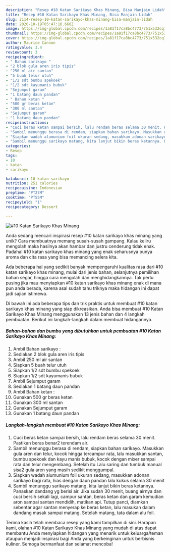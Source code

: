 ```yaml
---
description: "Resep #10 Katan Sarikayo Khas Minang, Bisa Manjain Lidah"
title: "Resep #10 Katan Sarikayo Khas Minang, Bisa Manjain Lidah"
slug: 2114-resep-10-katan-sarikayo-khas-minang-bisa-manjain-lidah
date: 2020-10-19T05:47:10.660Z
image: https://img-global.cpcdn.com/recipes/1a81f17ca8bc4773/751x532cq70/10-katan-sarikayo-khas-minang-foto-resep-utama.jpg
thumbnail: https://img-global.cpcdn.com/recipes/1a81f17ca8bc4773/751x532cq70/10-katan-sarikayo-khas-minang-foto-resep-utama.jpg
cover: https://img-global.cpcdn.com/recipes/1a81f17ca8bc4773/751x532cq70/10-katan-sarikayo-khas-minang-foto-resep-utama.jpg
author: Maurice Cannon
ratingvalue: 3.4
reviewcount: 3
recipeingredient:
- " Bahan sarikayo "
- "2 blok gula aren iris tipis"
- "250 ml air santan"
- "5 buah telur utuh"
- "1/2 sdt bumbu spekoek"
- "1/2 sdt kayumanis bubuk"
- "Sejumput garam"
- "1 batang daun pandan"
- " Bahan ketan "
- "500 gr beras ketan"
- "300 ml santan"
- "Sejumput garam"
- "1 batang daun pandan"
recipeinstructions:
- "Cuci beras ketan sampai bersih, lalu rendam beras selama 30 menit. Pastikan beras benar2 terendam air."
- "Sambil menunggu berasa di rendam, siapkan bahan sarikayo. Masukkan gula aren dan telur, kocok hingga tercampur rata, lalu masukkan santan, bumbu spekoek dan kayu manis bubuk, kocok dengan mixer sampai rata dan telur mengembang. Setelah itu Lalu saring dan tumbuk manual sisa2 gula aren yang masih sedikit menggumpal."
- "Siapkan wadah alumunium foil ukuran sedang, masukkan adonan sarikayo bagi rata, hias dengan daun pandan lalu kukus selama 30 menit"
- "Sambil menunggu sarikayo matang, kita lanjut bikin beras ketannya. Panaskan dandang yg berisi air. Jika sudah 30 menit, buang airnya dan cuci bersih sekali lagi, campur santan, beras ketan dan garam kemudian aron sampai santan mendidih, matikan api. Tutup panci, diamkan sebentar agar santan menyerap ke beras ketan, lalu masukan dalam dandang masak sampai matang. Setelah matang, tata dalam alu foil."
categories:
- Resep
tags:
- 10
- katan
- sarikayo

katakunci: 10 katan sarikayo 
nutrition: 251 calories
recipecuisine: Indonesian
preptime: "PT27M"
cooktime: "PT55M"
recipeyield: "1"
recipecategory: Dessert

---
```



![#10 Katan Sarikayo Khas Minang](https://img-global.cpcdn.com/recipes/1a81f17ca8bc4773/751x532cq70/10-katan-sarikayo-khas-minang-foto-resep-utama.jpg)

Anda sedang mencari inspirasi resep #10 katan sarikayo khas minang yang unik? Cara membuatnya memang susah-susah gampang. Kalau keliru mengolah maka hasilnya akan hambar dan justru cenderung tidak enak. Padahal #10 katan sarikayo khas minang yang enak seharusnya punya aroma dan cita rasa yang bisa memancing selera kita.

Ada beberapa hal yang sedikit banyak mempengaruhi kualitas rasa dari #10 katan sarikayo khas minang, mulai dari jenis bahan, selanjutnya pemilihan bahan segar, hingga cara mengolah dan menghidangkannya. Tak perlu pusing jika mau menyiapkan #10 katan sarikayo khas minang enak di mana pun anda berada, karena asal sudah tahu triknya maka hidangan ini dapat jadi sajian istimewa.




Di bawah ini ada beberapa tips dan trik praktis untuk membuat #10 katan sarikayo khas minang yang siap dikreasikan. Anda bisa membuat #10 Katan Sarikayo Khas Minang menggunakan 13 jenis bahan dan 4 langkah pembuatan. Berikut ini langkah-langkah dalam membuat hidangannya.

<!--inarticleads1-->

##### Bahan-bahan dan bumbu yang dibutuhkan untuk pembuatan #10 Katan Sarikayo Khas Minang:

1. Ambil  Bahan sarikayo :
1. Sediakan 2 blok gula aren iris tipis
1. Ambil 250 ml air santan
1. Siapkan 5 buah telur utuh
1. Siapkan 1/2 sdt bumbu spekoek
1. Siapkan 1/2 sdt kayumanis bubuk
1. Ambil Sejumput garam
1. Sediakan 1 batang daun pandan
1. Ambil  Bahan ketan :
1. Gunakan 500 gr beras ketan
1. Gunakan 300 ml santan
1. Gunakan Sejumput garam
1. Gunakan 1 batang daun pandan




<!--inarticleads2-->

##### Langkah-langkah membuat #10 Katan Sarikayo Khas Minang:

1. Cuci beras ketan sampai bersih, lalu rendam beras selama 30 menit. Pastikan beras benar2 terendam air.
1. Sambil menunggu berasa di rendam, siapkan bahan sarikayo. Masukkan gula aren dan telur, kocok hingga tercampur rata, lalu masukkan santan, bumbu spekoek dan kayu manis bubuk, kocok dengan mixer sampai rata dan telur mengembang. Setelah itu Lalu saring dan tumbuk manual sisa2 gula aren yang masih sedikit menggumpal.
1. Siapkan wadah alumunium foil ukuran sedang, masukkan adonan sarikayo bagi rata, hias dengan daun pandan lalu kukus selama 30 menit
1. Sambil menunggu sarikayo matang, kita lanjut bikin beras ketannya. Panaskan dandang yg berisi air. Jika sudah 30 menit, buang airnya dan cuci bersih sekali lagi, campur santan, beras ketan dan garam kemudian aron sampai santan mendidih, matikan api. Tutup panci, diamkan sebentar agar santan menyerap ke beras ketan, lalu masukan dalam dandang masak sampai matang. Setelah matang, tata dalam alu foil.




Terima kasih telah membaca resep yang kami tampilkan di sini. Harapan kami, olahan #10 Katan Sarikayo Khas Minang yang mudah di atas dapat membantu Anda menyiapkan hidangan yang menarik untuk keluarga/teman ataupun menjadi inspirasi bagi Anda yang berkeinginan untuk berbisnis kuliner. Semoga bermanfaat dan selamat mencoba!
